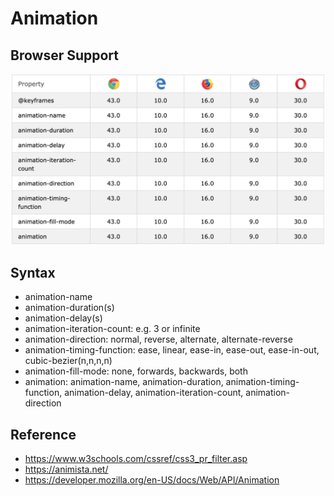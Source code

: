 # Animation

## Browser Support
![browser-support](./pix/browser-support-animation.png)

## Syntax
* animation-name
* animation-duration(s)
* animation-delay(s)
* animation-iteration-count: e.g. 3 or infinite
* animation-direction: normal, reverse, alternate, alternate-reverse
* animation-timing-function: ease, linear, ease-in, ease-out, ease-in-out, cubic-bezier(n,n,n,n)
* animation-fill-mode: none, forwards, backwards, both
* animation: animation-name, animation-duration, animation-timing-function, animation-delay, animation-iteration-count, animation-direction


## Reference
* https://www.w3schools.com/cssref/css3_pr_filter.asp
* https://animista.net/
* https://developer.mozilla.org/en-US/docs/Web/API/Animation
